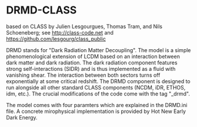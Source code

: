 DRMD-CLASS
==============================================
based on CLASS by Julien Lesgourgues, Thomas Tram, and Nils Schoeneberg; see http://class-code.net and https://github.com/lesgourg/class_public

DRMD stands for "Dark Radiation Matter Decoupling". The model is a simple phenomenological extension of LCDM based on an interaction between dark matter and dark radiation. The dark radiation component features strong self-interactions (SIDR) and is thus implemented as a fluid with vanishing shear. The interaction between both sectors turns off exponentially at some critical redshift. The DRMD component is designed to run alongside all other standard CLASS components (NCDM, iDR, ETHOS, idm, etc.). The crucial modifications of the code come with the tag "_drmd".

The model comes with four paramters which are explained in the DRMD.ini file. A concrete mirophysical implementation is provided by Hot New Early Dark Energy.      

